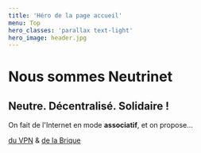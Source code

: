 ```yaml
---
title: 'Héro de la page accueil'
menu: Top
hero_classes: 'parallax text-light'
hero_image: header.jpg
---
```


# Nous sommes Neutrinet
## Neutre. Décentralisé. Solidaire !

On fait de l'Internet en mode **associatif**, et on propose…

[du VPN](/vpn?classes=btn,btn-danger) & [de la Brique](/brique?classes=btn,btn-success)






